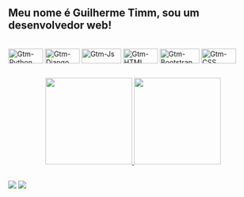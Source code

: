 ## Meu nome é Guilherme Timm, sou um desenvolvedor web!

<!--Imagem de linguagens-->
<div style="display: inline_block"><br>
  <img align="center" alt="Gtm-Python" height="30" width="70" 
  src="https://img.shields.io/badge/Python-3776AB?style=for-the-badge&logo=python&logoColor=white">
  <img align="center" alt="Gtm-Django" height="30" width="70" 
  src="https://img.shields.io/badge/Django-092E20?style=for-the-badge&logo=django&logoColor=white">
  <img align="center" alt="Gtm-Js" height="30" width="80"       
  src="https://img.shields.io/badge/JavaScript-F7DF1E?style=for-the-badge&logo=javascript&logoColor=black">
  <img align="center" alt="Gtm-HTML" height="30" width="70"     
  src="https://img.shields.io/badge/HTML-239120?style=for-the-badge&logo=html5&logoColor=white">
  <img align="center" alt="Gtm-Bootstrap" height="30" width="80"     
  src="https://img.shields.io/badge/Bootstrap-563D7C?style=for-the-badge&logo=bootstrap&logoColor=white">
  <img align="center" alt="Gtm-CSS" height="30" width="70"  
  src="https://img.shields.io/badge/CSS-239120?&style=for-the-badge&logo=css3&logoColor=white">
</div>

##

<!--github stats-->
<div align="center" style="display: inline">
   <a href="https://github.com/guilhermegtm">
   <div style="display: inline_block">
      <img height="175em" src="https://github-readme-stats.vercel.app/api?username=GuilhermeGtm&show_icons=true&include_all_commits=true&count_private=true&bg_color=151515&border_color=9C4E6A&title_color=d7d8c0&text_color=d1c89a&icon_color=5aa2c9"/>
      <img height="175em" src="https://github-readme-stats.vercel.app/api/top-langs/?username=GuilhermeGtm&layout=compact&langs_count=7&bg_color=151515&border_color=9C4E6A&title_color=d7d8c0&text_color=d5e5e4&icon_color=5aa2c9"/>
   </div>
</div>
     
##

<!--Redes Sociais-->   
<div>
<a href = "mailto:guilherme-gtm@hotmail.com"><img src="https://img.shields.io/badge/Microsoft_Outlook-0078D4?style=for-the-badge&logo=microsoft-outlook&logoColor=white" target="_blank"></a>
<a href="https://www.linkedin.com/in/guilhermegtm" target="_blank"><img src="https://img.shields.io/badge/LinkedIn-0077B5?style=for-the-badge&logo=linkedin&logoColor=white" target="_blank"></a> 
</div>
